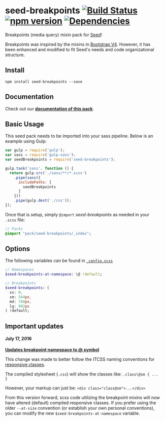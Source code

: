 # seed-breakpoints [![Build Status](https://travis-ci.org/helpscout/seed-breakpoints.svg?branch=master)](https://travis-ci.org/helpscout/seed-breakpoints) [![npm version](https://badge.fury.io/js/seed-breakpoints.svg)](https://badge.fury.io/js/seed-breakpoints) [![Dependencies](https://david-dm.org/helpscout/seed-breakpoints.svg)](https://david-dm.org/helpscout/seed-breakpoints)

Breakpoints (media query) mixin pack for [Seed](https://github.com/helpscout/seed)!

Breakpoints was inspired by the mixins in [Bootstrap V4](https://github.com/twbs/bootstrap/tree/v4-dev). However, it has been enhanced and modified to fit Seed's needs and code organizational structure.


## Install
```
npm install seed-breakpoints --save
```


## Documentation

Check out our **[documentation of this pack](http://developer.helpscout.net/seed/packs/seed-breakpoints/)**.


## Basic Usage

This seed pack needs to be imported into your sass pipeline. Below is an example using Gulp:

```javascript
var gulp = require('gulp');
var sass = require('gulp-sass');
var seedBreakpoints = require('seed-breakpoints');

gulp.task('sass', function () {
  return gulp.src('./sass/**/*.scss')
    .pipe(sass({
      includePaths: [
        seedBreakpoints
      ]
    }))
    .pipe(gulp.dest('./css'));
});
```

Once that is setup, simply `@import` *seed-breakpoints* as needed in your `.scss` file:

```sass
// Packs
@import "pack/seed-breakpoints/_index";
```

## Options

The following variables can be found in [`_config.scss`](https://github.com/helpscout/seed-breakpoints/blob/master/scss/pack/_config.scss)

```sass
// Namespaces
$seed-breakpoints-at-namespace: \@ !default;

// Breakpoints
$seed-breakpoints: (
  xs: 0,
  sm: 544px,
  md: 768px,
  lg: 992px
) !default;

```


## Important updates

#### July 17, 2016

**[Updates breakpoint namespace to @ symbol](https://github.com/helpscout/seed-breakpoints/pull/9)**

This change was made to better follow the ITCSS naming conventions for [responsive classes](http://csswizardry.com/2015/08/bemit-taking-the-bem-naming-convention-a-step-further/).

The compiled stylesheet (`.css`) will show the classes like:
`.class\@sm { ... }`

However, your markup can just be:
`<div class="class@sm">...</div>`

From this version forward, scss code utilizing the breakpoint mixins will now have altered (default) compiled responsive classes.
If you prefer using the older `--at-size` convention (or establish your own personal conventions), you can modify the new `$seed-breakpoints-at-namespace` variable.
